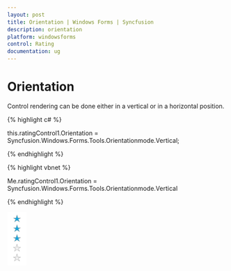 ```yaml
---
layout: post
title: Orientation | Windows Forms | Syncfusion
description: orientation
platform: windowsforms
control: Rating  
documentation: ug
---
```


# Orientation

Control rendering can be done either in a vertical or in a horizontal position. 

{% highlight c# %}

this.ratingControl1.Orientation = Syncfusion.Windows.Forms.Tools.Orientationmode.Vertical;

{% endhighlight %}


{% highlight vbnet %}

Me.ratingControl1.Orientation = Syncfusion.Windows.Forms.Tools.Orientationmode.Vertical

{% endhighlight %}

![](Orientation_images/Orientation_img1.png)



